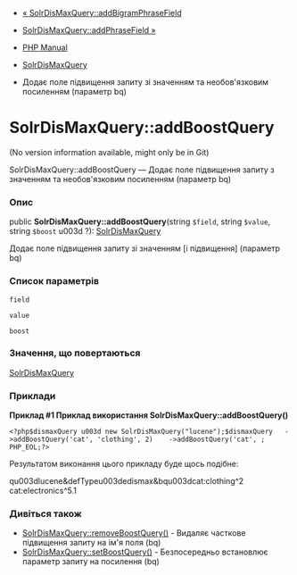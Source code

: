- [«
SolrDisMaxQuery::addBigramPhraseField](solrdismaxquery.addbigramphrasefield.md)
- [SolrDisMaxQuery::addPhraseField
»](solrdismaxquery.addphrasefield.md)

- [PHP Manual](index.md)
- [SolrDisMaxQuery](class.solrdismaxquery.md)
- Додає поле підвищення запиту зі значенням та необов'язковим
посиленням (параметр bq)

# SolrDisMaxQuery::addBoostQuery

(No version information available, might only be in Git)

SolrDisMaxQuery::addBoostQuery — Додає поле підвищення запиту з
значенням та необов'язковим посиленням (параметр bq)

### Опис

public **SolrDisMaxQuery::addBoostQuery**(string `$field`, string
`$value`, string `$boost` u003d ?):
[SolrDisMaxQuery](class.solrdismaxquery.md)

Додає поле підвищення запиту зі значенням \[і підвищення\] (параметр
bq)

### Список параметрів

`field`

`value`

`boost`

### Значення, що повертаються

[SolrDisMaxQuery](class.solrdismaxquery.md)

### Приклади

**Приклад #1 Приклад використання **SolrDisMaxQuery::addBoostQuery()****

`<?php$dismaxQuery u003d new SolrDisMaxQuery("lucene");$dismaxQuery   ->addBoostQuery('cat', 'clothing', 2)    ->addBoostQuery('cat', ; PHP_EOL;?> `

Результатом виконання цього прикладу буде щось подібне:

qu003dlucene&defTypeu003dedismax&bqu003dcat:clothing^2 cat:electronics^5.1

### Дивіться також

- [SolrDisMaxQuery::removeBoostQuery()](solrdismaxquery.removeboostquery.md) -
Видаляє часткове підвищення запиту на ім'я поля (bq)
- [SolrDisMaxQuery::setBoostQuery()](solrdismaxquery.setboostquery.md) -
Безпосередньо встановлює параметр запиту на посилення (bq)
